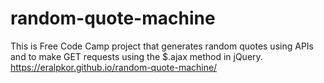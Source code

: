 # random-quote-machine

This is Free Code Camp project that generates random quotes using APIs and to make GET requests using the $.ajax method in jQuery.
https://eralpkor.github.io/random-quote-machine/
